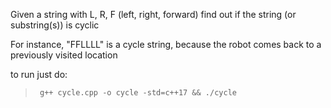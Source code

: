 Given a string with L, R, F (left, right, forward) find out if
the string (or substring(s)) is cyclic

For instance, "FFLLLL" is a cycle string, because the robot
comes back to a previously visited location

to run just do:
>      g++ cycle.cpp -o cycle -std=c++17 && ./cycle
